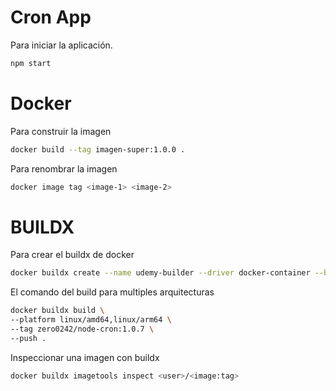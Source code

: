 # Cron App

Para iniciar la aplicación.

```bash
npm start
```

# Docker

Para construir la imagen

```bash
docker build --tag imagen-super:1.0.0 .
```


Para renombrar la imagen

```bash
docker image tag <image-1> <image-2>
```

# BUILDX

Para crear el buildx de docker

```bash
docker buildx create --name udemy-builder --driver docker-container --bootstrap
```

El comando del build para multiples arquitecturas

```bash
docker buildx build \
--platform linux/amd64,linux/arm64 \
--tag zero0242/node-cron:1.0.7 \
--push .   
```


Inspeccionar una imagen con buildx

```bash
docker buildx imagetools inspect <user>/<image:tag>
```